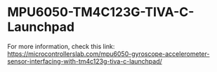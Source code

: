 # MPU6050-TM4C123G-TIVA-C-Launchpad
For more information, check this link:
https://microcontrollerslab.com/mpu6050-gyroscope-accelerometer-sensor-interfacing-with-tm4c123g-tiva-c-launchpad/
